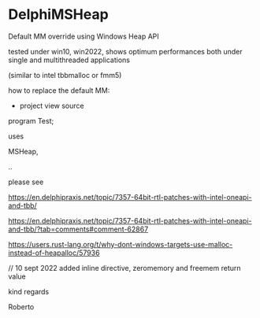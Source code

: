 # DelphiMSHeap
Default MM override using Windows Heap API

tested under win10, win2022, shows optimum performances both under single and multithreaded applications 

(similar to intel tbbmalloc or fmm5)

how to replace the default MM:

- project view source

program Test;

uses

MSHeap,
  
  ..

please see

https://en.delphipraxis.net/topic/7357-64bit-rtl-patches-with-intel-oneapi-and-tbb/

https://en.delphipraxis.net/topic/7357-64bit-rtl-patches-with-intel-oneapi-and-tbb/?tab=comments#comment-62867

https://users.rust-lang.org/t/why-dont-windows-targets-use-malloc-instead-of-heapalloc/57936

// 10 sept 2022 added inline directive, zeromemory and freemem return value

kind regards

Roberto
